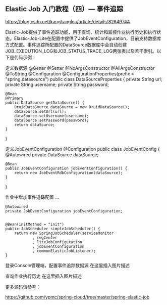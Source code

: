 
## Elastic Job 入门教程（四）— 事件追踪
https://blog.csdn.net/kangkanglou/article/details/82849744

Elastic-Job提供了事件追踪功能，用于查询、统计和监控作业执行历史和执行状态。Elastic-Job-Lite在配置中提供了JobEventConfiguration，目前支持数据库方式配置。事件追踪所配置的DataSource数据库中会自动创建JOB_EXECUTION_LOG和JOB_STATUS_TRACE_LOG两张表以及若干索引。以下是代码示例：

定义数据源
@Getter
@Setter
@NoArgsConstructor
@AllArgsConstructor
@ToString
@Configuration
@ConfigurationProperties(prefix = "spring.datasource")
public class DataSourceProperties {
    private String url;
    private String username;
    private String password;

    @Bean
    @Primary
    public DataSource getDataSource() {
        DruidDataSource dataSource = new DruidDataSource();
        dataSource.setUrl(url);
        dataSource.setUsername(username);
        dataSource.setPassword(password);
        return dataSource;
    }

}


定义JobEventConfiguration
@Configuration
public class JobEventConfig {
    @Autowired
    private DataSource dataSource;

    @Bean
    public JobEventConfiguration jobEventConfiguration() {
        return new JobEventRdbConfiguration(dataSource);
    }
}


作业中增加事件追踪配置
    ...
    
    @Autowired
    private JobEventConfiguration jobEventConfiguration;


    @Bean(initMethod = "init")
    public JobScheduler simpleJobScheduler() {
        return new SpringJobScheduler(serviceMonitor
                , regCenter
                , liteJobConfiguration
                , jobEventConfiguration
                , commonElasticJobListener);
    }


登录Console管理端，配置事件追踪数据源
在这里插入图片描述

查询作业执行历史
在这里插入图片描述

更多源码请参考：

https://github.com/ypmc/spring-cloud/tree/master/spring-elastic-job